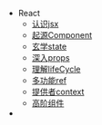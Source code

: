 + React
  + [认识jsx](docs/React/jsx.md)
  + [起源Component](docs/React/component.md)
  + [玄学state](docs/React/state.md)
  + [深入props](docs/React/props.md)
  + [理解lifeCycle](docs/React/lifeCycle.md)
  + [多功能ref](docs/React/ref.md)
  + [提供者context](docs/React/context.md)
  + [高阶组件](docs/React/hoc.md)
+ 

